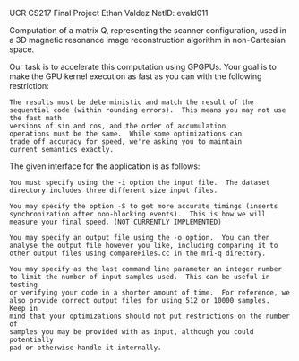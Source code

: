 UCR CS217 Final Project
Ethan Valdez
NetID: evald011

Computation of a matrix Q, representing the scanner configuration, used in 
a 3D magnetic resonance image reconstruction algorithm in non-Cartesian space.

Our task is to accelerate this computation using GPGPUs.  Your goal is to 
make the GPU kernel execution as fast as you can with the following restriction:

    The results must be deterministic and match the result of the
    sequential code (within rounding errors).  This means you may not use the fast math
	versions of sin and cos, and the order of accumulation
	operations must be the same.  While some optimizations can
	trade off accuracy for speed, we're asking you to maintain
	current semantics exactly.

The given interface for the application is as follows:

    You must specify using the -i option the input file.  The dataset 
    directory includes three different size input files.

    You may specify the option -S to get more accurate timings (inserts 
    synchronization after non-blocking events).  This is how we will 
    measure your final speed. (NOT CURRENTLY IMPLEMENTED)

    You may specify an output file using the -o option.  You can then 
    analyse the output file however you like, including comparing it to 
    other output files using compareFiles.cc in the mri-q directory.

    You may specify as the last command line parameter an integer number 
    to limit the number of input samples used.  This can be useful in testing
    or verifying your code in a shorter amount of time.  For reference, we 
    also provide correct output files for using 512 or 10000 samples.  Keep in 
    mind that your optimizations should not put restrictions on the number of 
    samples you may be provided with as input, although you could potentially
    pad or otherwise handle it internally.
